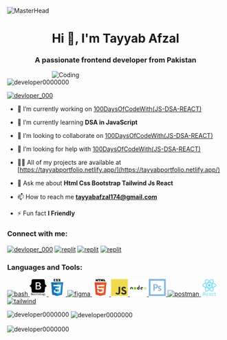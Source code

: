 ![MasterHead](https://miro.medium.com/v2/resize:fit:2000/1*-ntL3Dsvc-dJ5cLGRtSuEw.gif)
<h1 align="center">Hi 👋, I'm Tayyab Afzal</h1>
<h3 align="center">A passionate frontend developer from Pakistan</h3>
<img align="right" alt="Coding" width="400" src="https://cdn.dribbble.com/users/1162077/screenshots/3848914/programmer.gif">

<p align="left"> <img src="https://komarev.com/ghpvc/?username=developer0000000&label=Profile%20views&color=0e75b6&style=flat" alt="developer0000000" /> </p>

<p align="left"> <a href="https://twitter.com/devloper_000" target="blank"><img src="https://img.shields.io/twitter/follow/devloper_000?logo=twitter&style=for-the-badge" alt="devloper_000" /></a> </p>

- 🔭 I’m currently working on [100DaysOfCodeWith(JS-DSA-REACT)](https://github.com/Developer000000/100DaysOfCodewithReact)

- 🌱 I’m currently learning **DSA in JavaScript**

- 👯 I’m looking to collaborate on [100DaysOfCodeWith(JS-DSA-REACT)](https://github.com/Developer000000/100DaysOfCodewithReact)

- 🤝 I’m looking for help with [100DaysOfCodeWith(JS-DSA-REACT)](https://github.com/Developer000000/100DaysOfCodewithReact)

- 👨‍💻 All of my projects are available at [https://tayyabportfolio.netlify.app/](https://tayyabportfolio.netlify.app/)

- 💬 Ask me about **Html Css Bootstrap Tailwind Js React**

- 📫 How to reach me **tayyabafzal174@gmail.com**

- ⚡ Fun fact **I Friendly**

<h3 align="left">Connect with me:</h3>
<p align="left">
<a href="https://twitter.com/devloper_000" target="blank"><img align="center" src="https://raw.githubusercontent.com/rahuldkjain/github-profile-readme-generator/master/src/images/icons/Social/twitter.svg" alt="devloper_000" height="30" width="40" /></a>
<a href="https://www.instagram.com/tayyab_2018/" target="blank"><img align="center" src="https://upload.wikimedia.org/wikipedia/commons/thumb/9/95/Instagram_logo_2022.svg/1200px-Instagram_logo_2022.svg.png" alt="replit" height="30" width="30" /></a>
<a href="https://www.linkedin.com/in/tayyab-afzal-4787b028a/" target="blank"><img align="center" src="https://pbs.twimg.com/profile_images/1661161645857710081/6WtDIesg_400x400.png" alt="replit" height="30" width="30" /></a>
<a href="https://replit.com/@TayyabAfzal1" target="blank"><img align="center" src="https://docs.replit.com/image/logoLight.png" alt="replit" height="30" width="80" /></a>

</p>


<h3 align="left">Languages and Tools:</h3>
<p align="left"> <a href="https://www.gnu.org/software/bash/" target="_blank" rel="noreferrer"> <img src="https://www.vectorlogo.zone/logos/gnu_bash/gnu_bash-icon.svg" alt="bash" width="40" height="40"/> </a> <a href="https://getbootstrap.com" target="_blank" rel="noreferrer"> <img src="https://raw.githubusercontent.com/devicons/devicon/master/icons/bootstrap/bootstrap-plain-wordmark.svg" alt="bootstrap" width="40" height="40"/> </a> <a href="https://www.w3schools.com/css/" target="_blank" rel="noreferrer"> <img src="https://raw.githubusercontent.com/devicons/devicon/master/icons/css3/css3-original-wordmark.svg" alt="css3" width="40" height="40"/> </a> <a href="https://www.figma.com/" target="_blank" rel="noreferrer"> <img src="https://www.vectorlogo.zone/logos/figma/figma-icon.svg" alt="figma" width="40" height="40"/> </a> <a href="https://www.w3.org/html/" target="_blank" rel="noreferrer"> <img src="https://raw.githubusercontent.com/devicons/devicon/master/icons/html5/html5-original-wordmark.svg" alt="html5" width="40" height="40"/> </a> <a href="https://developer.mozilla.org/en-US/docs/Web/JavaScript" target="_blank" rel="noreferrer"> <img src="https://raw.githubusercontent.com/devicons/devicon/master/icons/javascript/javascript-original.svg" alt="javascript" width="40" height="40"/> </a> <a href="https://nodejs.org" target="_blank" rel="noreferrer"> <img src="https://raw.githubusercontent.com/devicons/devicon/master/icons/nodejs/nodejs-original-wordmark.svg" alt="nodejs" width="40" height="40"/> </a> <a href="https://www.photoshop.com/en" target="_blank" rel="noreferrer"> <img src="https://raw.githubusercontent.com/devicons/devicon/master/icons/photoshop/photoshop-line.svg" alt="photoshop" width="40" height="40"/> </a> <a href="https://postman.com" target="_blank" rel="noreferrer"> <img src="https://www.vectorlogo.zone/logos/getpostman/getpostman-icon.svg" alt="postman" width="40" height="40"/> </a> <a href="https://reactjs.org/" target="_blank" rel="noreferrer"> <img src="https://raw.githubusercontent.com/devicons/devicon/master/icons/react/react-original-wordmark.svg" alt="react" width="40" height="40"/> </a> <a href="https://tailwindcss.com/" target="_blank" rel="noreferrer"> <img src="https://www.vectorlogo.zone/logos/tailwindcss/tailwindcss-icon.svg" alt="tailwind" width="40" height="40"/> </a> </p>

<p><img align="left" src="https://github-readme-stats.vercel.app/api/top-langs?username=developer0000000&show_icons=true&locale=en&layout=compact" alt="developer0000000" /></p>

<p>&nbsp;<img align="center" src="https://github-readme-stats.vercel.app/api?username=developer0000000&show_icons=true&locale=en" alt="developer0000000" /></p>

<p><img align="center" src="https://github-readme-streak-stats.herokuapp.com/?user=developer0000000&" alt="developer0000000" /></p>
